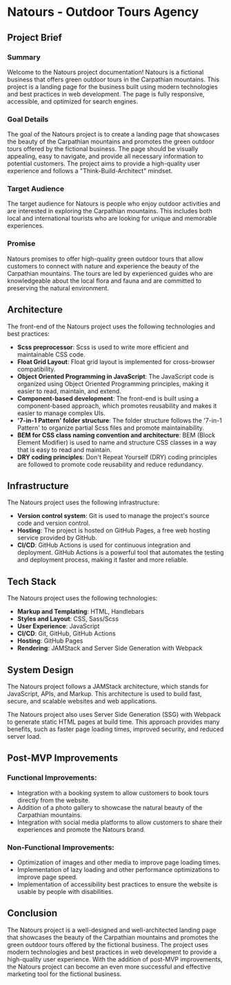 # Natours - Outdoor Tours Agency
## Project Brief
### Summary
Welcome to the Natours project documentation! Natours is a fictional business that offers green outdoor tours in the Carpathian mountains. This project is a landing page for the business built using modern technologies and best practices in web development. The page is fully responsive, accessible, and optimized for search engines.

### Goal Details
The goal of the Natours project is to create a landing page that showcases the beauty of the Carpathian mountains and promotes the green outdoor tours offered by the fictional business. The page should be visually appealing, easy to navigate, and provide all necessary information to potential customers. The project aims to provide a high-quality user experience and follows a "Think-Build-Architect" mindset.

### Target Audience
The target audience for Natours is people who enjoy outdoor activities and are interested in exploring the Carpathian mountains. This includes both local and international tourists who are looking for unique and memorable experiences.

### Promise
Natours promises to offer high-quality green outdoor tours that allow customers to connect with nature and experience the beauty of the Carpathian mountains. The tours are led by experienced guides who are knowledgeable about the local flora and fauna and are committed to preserving the natural environment.

## Architecture
The front-end of the Natours project uses the following technologies and best practices:

- **Scss preprocessor**: Scss is used to write more efficient and maintainable CSS code.
- **Float Grid Layout**: Float grid layout is implemented for cross-browser compatibility.
- **Object Oriented Programming in JavaScript**: The JavaScript code is organized using Object Oriented Programming principles, making it easier to read, maintain, and extend.
- **Component-based development**: The front-end is built using a component-based approach, which promotes reusability and makes it easier to manage complex UIs.
- **'7-in-1 Pattern' folder structure**: The folder structure follows the '7-in-1 Pattern' to organize partial Scss files and promote maintainability.
- **BEM for CSS class naming convention and architecture**: BEM (Block Element Modifier) is used to name and structure CSS classes in a way that is easy to read and maintain.
- **DRY coding principles**: Don't Repeat Yourself (DRY) coding principles are followed to promote code reusability and reduce redundancy.

## Infrastructure
The Natours project uses the following infrastructure:

- **Version control system**: Git is used to manage the project's source code and version control.
- **Hosting**: The project is hosted on GitHub Pages, a free web hosting service provided by GitHub.
- **CI/CD**: GitHub Actions is used for continuous integration and deployment. GitHub Actions is a powerful tool that automates the testing and deployment process, making it faster and more reliable.

## Tech Stack
The Natours project uses the following technologies:

- **Markup and Templating**: HTML, Handlebars
- **Styles and Layout**: CSS, Sass/Scss
- **User Experience**: JavaScript
- **CI/CD**: Git, GitHub, GitHub Actions
- **Hosting**: GitHub Pages
- **Rendering**: JAMStack and Server Side Generation with Webpack

## System Design
The Natours project follows a JAMStack architecture, which stands for JavaScript, APIs, and Markup. This architecture is used to build fast, secure, and scalable websites and web applications.

The Natours project also uses Server Side Generation (SSG) with Webpack to generate static HTML pages at build time. This approach provides many benefits, such as faster page loading times, improved security, and reduced server load.

## Post-MVP Improvements
### Functional Improvements:
- Integration with a booking system to allow customers to book tours directly from the website.
- Addition of a photo gallery to showcase the natural beauty of the Carpathian mountains.
- Integration with social media platforms to allow customers to share their experiences and promote the Natours brand.
### Non-Functional Improvements:
- Optimization of images and other media to improve page loading times.
- Implementation of lazy loading and other performance optimizations to improve page speed.
- Implementation of accessibility best practices to ensure the website is usable by people with disabilities.

## Conclusion
The Natours project is a well-designed and well-architected landing page that showcases the beauty of the Carpathian mountains and promotes the green outdoor tours offered by the fictional business. The project uses modern technologies and best practices in web development to provide a high-quality user experience. With the addition of post-MVP improvements, the Natours project can become an even more successful and effective marketing tool for the fictional business.
